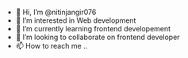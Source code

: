 - 👋 Hi, I’m @nitinjangir076
- 👀 I’m interested in Web development 
- 🌱 I’m currently learning frontend developement 
- 💞️ I’m looking to collaborate on frontend developer 
- 📫 How to reach me ..

<!---
nitinjangir076/nitinjangir076 is a ✨ special ✨ repository because its `README.md` (this file) appears on your GitHub profile.
You can click the Preview link to take a look at your changes.
--->
